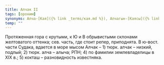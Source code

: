 ```yaml
---
title: Алчак II
tags: [ороним]
synonyms: Алча-[Кая]({% link _terms/кая.md %}), Алчагын-[Каясы]({% link _terms/каясы.md %}), [Гора]({% link _terms/гора.md %}) Казначеева, [Кок]({% link _terms/кок.md %})-[Таш]({% link _terms/таш.md %})
temp: ""
---
```


Протяженная гора с крутыми, к Ю и В обрывистыми склонами желтоватого оттенка;
сев. часть, где стоит репер, приподнята. В ю-вост. части Судака, вдается в море
мысом Алчак – 1) тюрк. алчак – низкий, подлый; 2) тюрк. алча – алыча; РПН; 4) по
фамилии землевладелицы в ХIХ в.; 5) кокташ – разновидность известняка.
